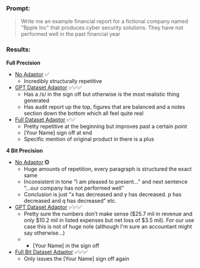 ### Prompt: 
> Write me an example financial report for a fictional company named "Bpple Inc" that produces cyber security solutions. They have not performed well in the past financial year

### Results:
**Full Precision**
- [No Adaptor](Full%20Precision%20Model/Full%20Precision%20No%20Adaptor%20Financial%20Report.md) ✅
  - Incredibly structurally repetitive
- [GPT Dataset Adaptor](Full%20Precision%20Model/Full%20Precision%20GPT%20Dataset%20Adaptor%20Financial%20Report.md) ✅✅✅
  - Has a /s/ in the sign off but otherwise is the most realistic thing generated
  - Has audit report up the top, figures that are balanced and a notes section down the bottom which all feel quite real
- [Full Dataset Adaptor](Full%20Precision%20Model/Full%20Precision%20Full%20Dataset%20Adaptor%20Financial%20Report.md) ✅✅
  - Pretty repetitive at the beginning but improves past a certain point
  - \[Your Name] sign off at end
  - Specific mention of original product in there is a plus

**4 Bit Precision**
- [No Adaptor](4%20Bit%20Precision%20Model/4%20Bit%20Precision%20No%20Adaptor%20Financial%20Report.md) ❎
  - Huge amounts of repetition, every paragraph is structured the exact same
  - Inconsistent in tone "I am pleased to present..." and next sentence "...our company has not performed well"
  - Conclusion is just "x has decreased and y has decreased. p has decreased and q has decreased" etc.
- [GPT Dataset Adaptor](4%20Bit%20Precision%20Model/4%20Bit%20Precision%20GPT%20Dataset%20Adaptor%20Financial%20Report.md) ✅✅✅
  - Pretty sure the numbers don't make sense ($25.7 mil in revenue and only $10.2 mil in listed expenses but net loss of $3.5 mil). For our use case this is not of huge note (although I'm sure an accountant might say otherwise...)
  - - \[Your Name] in the sign off
- [Full Bit Dataset Adaptor](4%20Bit%20Precision%20Model/4%20Bit%20Precision%20Full%20Dataset%20Adaptor%20Financial%20Report.md) ✅✅✅
  - Only issues the \[Your Name] sign off again
